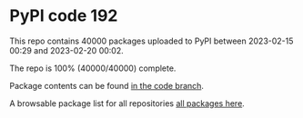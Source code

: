 # PyPI code 192

This repo contains 40000 packages uploaded to PyPI between 
2023-02-15 00:29 and 2023-02-20 00:02.

The repo is 100% (40000/40000) complete.

Package contents can be found [in the code branch](https://github.com/pypi-data/pypi-mirror-192/tree/code/packages).

A browsable package list for all repositories [all packages here](https://pypi-data.github.io/website/repositories/pypi-mirror-192).


